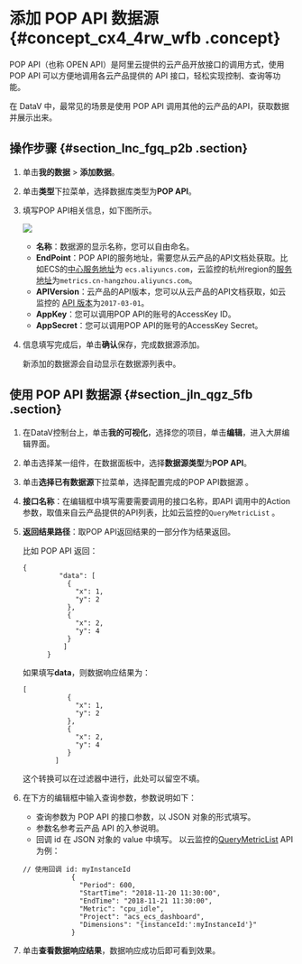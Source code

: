 # 添加 POP API 数据源 {#concept_cx4_4rw_wfb .concept}

POP API（也称 OPEN API）是阿里云提供的云产品开放接口的调用方式，使用 POP API 可以方便地调用各云产品提供的 API 接口，轻松实现控制、查询等功能。

在 DataV 中，最常见的场景是使用 POP API 调用其他的云产品的API，获取数据并展示出来。

## 操作步骤 {#section_lnc_fgq_p2b .section}

1.  单击**我的数据** \> **添加数据**。
2.  单击**类型**下拉菜单，选择数据库类型为**POP API**。
3.  填写POP API相关信息，如下图所示。

    ![](http://static-aliyun-doc.oss-cn-hangzhou.aliyuncs.com/assets/img/64884/155599904832819_zh-CN.png)

    -   **名称**：数据源的显示名称，您可以自由命名。
    -   **EndPoint**：POP API的服务地址，需要您从云产品的API文档处获取。比如ECS的[中心服务地址](../../../../cn.zh-CN/API参考/快速入门/请求结构.md#)为 `ecs.aliyuncs.com`，云监控的杭州region的[服务地址](../../../../cn.zh-CN/API参考/调用API.md#)为`metrics.cn-hangzhou.aliyuncs.com`。
    -   **APIVersion**：云产品的API版本，您可以从云产品的API文档获取，如云监控的 [API 版本](../../../../cn.zh-CN/API参考/调用API.md#)为`2017-03-01`。
    -   **AppKey**：您可以调用POP API的账号的AccessKey ID。
    -   **AppSecret**：您可以调用POP API的账号的AccessKey Secret。
4.  信息填写完成后，单击**确认**保存，完成数据源添加。

    新添加的数据源会自动显示在数据源列表中。


## 使用 POP API 数据源 {#section_jln_qgz_5fb .section}

1.  在DataV控制台上，单击**我的可视化**，选择您的项目，单击**编辑**，进入大屏编辑界面。
2.  单击选择某一组件，在数据面板中，选择**数据源类型**为**POP API**。
3.  单击**选择已有数据源**下拉菜单，选择配置完成的POP API数据源 。
4.  **接口名称**：在编辑框中填写需要需要调用的接口名称，即API 调用中的Action参数，取值来自云产品提供的API列表，比如云监控的`QueryMetricList` 。
5.  **返回结果路径**：取POP API返回结果的一部分作为结果返回。

    比如 POP API 返回：

    ```
    {
             "data": [
               {
                 "x": 1,
                 "y": 2
               },
               {
                 "x": 2,
                 "y": 4
               }
              ]
          }
    ```

    如果填写**data**，则数据响应结果为：

    ```
    [
               {
                 "x": 1,
                 "y": 2
               },
               {
                 "x": 2,
                 "y": 4
               }
            ]
    ```

    这个转换可以在过滤器中进行，此处可以留空不填。

6.  在下方的编辑框中输入查询参数，参数说明如下：

    -   查询参数为 POP API 的接口参数，以 JSON 对象的形式填写。
    -   参数名参考云产品 API 的入参说明。
    -   回调 id 在 JSON 对象的 value 中填写。
    以云监控的[QueryMetricList](../../../../cn.zh-CN/API参考/云产品时序指标类监控数据/DescribeMetricList.md#) API为例：

    ```
    // 使用回调 id: myInstanceId
                {
                  "Period": 600,
                  "StartTime": "2018-11-20 11:30:00",
                  "EndTime": "2018-11-21 11:30:00",
                  "Metric": "cpu_idle",
                  "Project": "acs_ecs_dashboard",
                  "Dimensions": "{instanceId:':myInstanceId'}"
                }
    ```

7.  单击**查看数据响应结果**，数据响应成功后即可看到效果。

